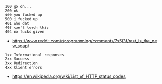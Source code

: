 ```
100 go on...
200 ok
400 you fucked up
500 i fucked up
401 who dat
403 can't touch this
404 no fucks given
```

- https://www.reddit.com/r/programming/comments/7s5j3f/rest_is_the_new_soap/

```
1xx Informational responses
2xx Success
3xx Redirection
4xx Client errors
```

- https://en.wikipedia.org/wiki/List_of_HTTP_status_codes